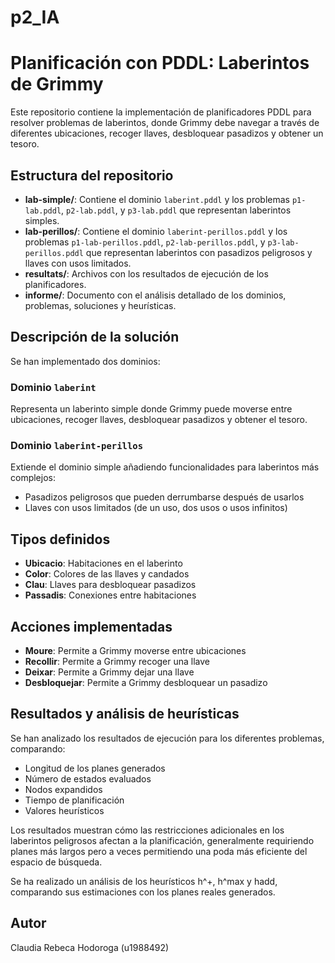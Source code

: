 # p2_IA

# Planificación con PDDL: Laberintos de Grimmy

Este repositorio contiene la implementación de planificadores PDDL para resolver problemas de laberintos, donde Grimmy debe navegar a través de diferentes ubicaciones, recoger llaves, desbloquear pasadizos y obtener un tesoro.

## Estructura del repositorio

- **lab-simple/**: Contiene el dominio `laberint.pddl` y los problemas `p1-lab.pddl`, `p2-lab.pddl`, y `p3-lab.pddl` que representan laberintos simples.
- **lab-perillos/**: Contiene el dominio `laberint-perillos.pddl` y los problemas `p1-lab-perillos.pddl`, `p2-lab-perillos.pddl`, y `p3-lab-perillos.pddl` que representan laberintos con pasadizos peligrosos y llaves con usos limitados.
- **resultats/**: Archivos con los resultados de ejecución de los planificadores.
- **informe/**: Documento con el análisis detallado de los dominios, problemas, soluciones y heurísticas.

## Descripción de la solución

Se han implementado dos dominios:

### Dominio `laberint`

Representa un laberinto simple donde Grimmy puede moverse entre ubicaciones, recoger llaves, desbloquear pasadizos y obtener el tesoro.

### Dominio `laberint-perillos`

Extiende el dominio simple añadiendo funcionalidades para laberintos más complejos:

- Pasadizos peligrosos que pueden derrumbarse después de usarlos
- Llaves con usos limitados (de un uso, dos usos o usos infinitos)

## Tipos definidos

- **Ubicacio**: Habitaciones en el laberinto
- **Color**: Colores de las llaves y candados
- **Clau**: Llaves para desbloquear pasadizos
- **Passadis**: Conexiones entre habitaciones

## Acciones implementadas

- **Moure**: Permite a Grimmy moverse entre ubicaciones
- **Recollir**: Permite a Grimmy recoger una llave
- **Deixar**: Permite a Grimmy dejar una llave
- **Desbloquejar**: Permite a Grimmy desbloquear un pasadizo

## Resultados y análisis de heurísticas

Se han analizado los resultados de ejecución para los diferentes problemas, comparando:

- Longitud de los planes generados
- Número de estados evaluados
- Nodos expandidos
- Tiempo de planificación
- Valores heurísticos

Los resultados muestran cómo las restricciones adicionales en los laberintos peligrosos afectan a la planificación, generalmente requiriendo planes más largos pero a veces permitiendo una poda más eficiente del espacio de búsqueda.

Se ha realizado un análisis de los heurísticos h^+, h^max y hadd, comparando sus estimaciones con los planes reales generados.

## Autor

Claudia Rebeca Hodoroga (u1988492)
